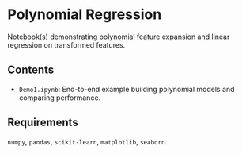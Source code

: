 # Polynomial Regression

Notebook(s) demonstrating polynomial feature expansion and linear regression on transformed features.

## Contents
- `Demo1.ipynb`: End-to-end example building polynomial models and comparing performance.

## Requirements
`numpy`, `pandas`, `scikit-learn`, `matplotlib`, `seaborn`.
